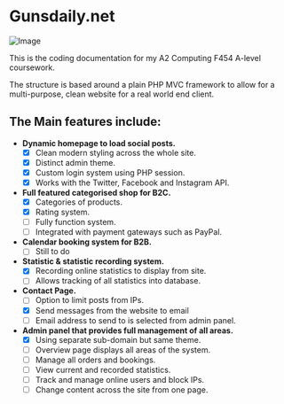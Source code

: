 Gunsdaily.net
==========

![Image](http://root-image.luke.sx/b959.png)


This is the coding documentation for my A2 Computing F454 A-level coursework.

The structure is based around a plain PHP MVC framework to allow for a multi-purpose, clean website for a real world end client.

The Main features include:
---------
 - **Dynamic homepage to load social posts.**
    - [X] Clean modern styling across the whole site.
    - [x] Distinct admin theme.
    - [x] Custom login system using PHP session.
    - [x] Works with the Twitter, Facebook and Instagram API.
 - **Full featured categorised shop for B2C.**
    - [x] Categories of products.
    - [x] Rating system.
    - [ ] Fully function system.
    - [ ] Integrated with payment gateways such as PayPal.
 - **Calendar booking system for B2B.**
    - [ ] Still to do
 - **Statistic & statistic recording system.**
    - [x] Recording online statistics to display from site.
    - [ ] Allows tracking of all statistics into database.
 - **Contact Page.**
    - [ ] Option to limit posts from IPs.
    - [x] Send messages from the website to email
    - [ ] Email address to send to is selected from admin panel.
 - **Admin panel that provides full management of all areas.**
    - [x] Using separate sub-domain but same theme.
    - [ ] Overview page displays all areas of the system.
    - [ ] Manage all orders and bookings.
    - [ ] View current and recorded statistics.
    - [ ] Track and manage online users and block IPs.
    - [ ] Change content across the site from one page.

